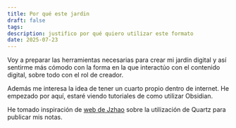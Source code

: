 ```yaml
---
title: Por qué este jardin
draft: false
tags: 
description: justifico por qué quiero utilizar este formato
date: 2025-07-23
---
```


Voy a preparar las herramientas necesarias para crear mi jardín digital y así sentirme más cómodo con la forma en la que interactúo con el contenido digital, sobre todo con el rol de creador.

Además me interesa la idea de tener un cuarto propio dentro de internet.
He empezado por aquí, estaré viendo tutoriales de como utilizar Obsidian.

He tomado inspiración de [web de Jzhao](http://jzhao.xyz) sobre la utilización de Quartz para publicar mis notas.